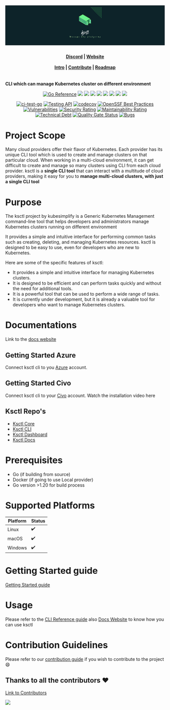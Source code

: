 # ![CoverPage Social Media](./img/ksctl-cover.png)

<h4 align="center">
    <a href="https://discord.com/invite/kubesimplify">Discord</a> |
    <a href="https://kubesimplify.github.io/ksctl/">Website</a><br/><br/>
    <a href="https://kubesimplify.github.io/ksctl/docs/intro">Intro</a> |
    <a href="https://kubesimplify.github.io/ksctl/docs/contributions">Contribute</a> |
    <a href="https://kubesimplify.github.io/ksctl/docs/roadmap">Roadmap</a><br/><br/>
</h4>

**CLI which can manage Kubernetes cluster on different environment**

<div align="center">
    <a href="https://pkg.go.dev/github.com/kubesimplify/ksctl"><img src="https://pkg.go.dev/badge/github.com/kubesimplify/ksctl.svg" alt="Go Reference"></a>
   <img src="https://img.shields.io/github/issues/kubesimplify/ksctl?style=for-the-badge" />
   <img src="https://img.shields.io/github/issues-pr/kubesimplify/ksctl?style=for-the-badge" />
   <img src="https://img.shields.io/github/issues-pr-closed-raw/kubesimplify/ksctl?style=for-the-badge" />
   <img src="https://img.shields.io/github/license/kubesimplify/ksctl?style=for-the-badge" />
   <img src="https://img.shields.io/github/forks/kubesimplify/ksctl?style=for-the-badge" />
   <img src="https://img.shields.io/github/stars/kubesimplify/ksctl?style=for-the-badge" />
   <img src="https://img.shields.io/github/contributors/kubesimplify/ksctl?style=for-the-badge" />
   <img src="https://img.shields.io/github/last-commit/kubesimplify/ksctl?style=for-the-badge" />
   <br>

   [![ci-test-go](https://github.com/kubesimplify/ksctl/actions/workflows/go-fmt.yaml/badge.svg)](https://github.com/kubesimplify/ksctl/actions/workflows/go-fmt.yaml)
  [![Testing API](https://github.com/kubesimplify/ksctl/actions/workflows/testingAPI.yaml/badge.svg)](https://github.com/kubesimplify/ksctl/actions/workflows/testingAPI.yaml)
  [![codecov](https://codecov.io/gh/kubesimplify/ksctl/branch/main/graph/badge.svg?token=QM61IOCPKC)](https://codecov.io/gh/kubesimplify/ksctl)
  [![OpenSSF Best Practices](https://bestpractices.coreinfrastructure.org/projects/7469/badge)](https://bestpractices.coreinfrastructure.org/projects/7469)
  [![Vulnerabilities](https://sonarcloud.io/api/project_badges/measure?project=kubesimplify_ksctl&metric=vulnerabilities)](https://sonarcloud.io/summary/new_code?id=kubesimplify_ksctl)
  [![Security Rating](https://sonarcloud.io/api/project_badges/measure?project=kubesimplify_ksctl&metric=security_rating)](https://sonarcloud.io/summary/new_code?id=kubesimplify_ksctl)
  [![Maintainability Rating](https://sonarcloud.io/api/project_badges/measure?project=kubesimplify_ksctl&metric=sqale_rating)](https://sonarcloud.io/summary/new_code?id=kubesimplify_ksctl)
  [![Technical Debt](https://sonarcloud.io/api/project_badges/measure?project=kubesimplify_ksctl&metric=sqale_index)](https://sonarcloud.io/summary/new_code?id=kubesimplify_ksctl)
  [![Quality Gate Status](https://sonarcloud.io/api/project_badges/measure?project=kubesimplify_ksctl&metric=alert_status)](https://sonarcloud.io/summary/new_code?id=kubesimplify_ksctl)
  [![Bugs](https://sonarcloud.io/api/project_badges/measure?project=kubesimplify_ksctl&metric=bugs)](https://sonarcloud.io/summary/new_code?id=kubesimplify_ksctl)

</div>




# Project Scope

Many cloud providers offer their flavor of Kubernetes. Each provider has its unique CLI tool which is used to create and manage clusters on that particular cloud. When working in a multi-cloud environment, it can get difficult to create and manage so many clusters using CLI from each cloud provider. ksctl is a **single CLI tool** that can interact with a multitude of cloud providers, making it easy for you to **manage multi-cloud clusters, with just a single CLI tool**

# Purpose

The ksctl project by kubesimplify is a Generic Kubernetes Management command-line tool that helps developers and administrators manage Kubernetes clusters running on different environment

It provides a simple and intuitive interface for performing common tasks such as creating, deleting, and managing Kubernetes resources. ksctl is designed to be easy to use, even for developers who are new to Kubernetes.

Here are some of the specific features of ksctl:

- It provides a simple and intuitive interface for managing Kubernetes clusters.
- It is designed to be efficient and can perform tasks quickly and without the need for additional tools.
- It is a powerful tool that can be used to perform a wide range of tasks.
- It is currently under development, but it is already a valuable tool for developers who want to manage Kubernetes clusters.

# Documentations

Link to the [docs website](https://kubesimplify.github.io/ksctl/)

## Getting Started Azure
Connect ksctl cli to you [Azure](https://kubesimplify.github.io/ksctl/docs/providers/azure) account.

## Getting Started Civo
Connect ksctl cli to your [Civo](https://kubesimplify.github.io/ksctl/docs/providers/civo) account. Watch the installation video here

## Ksctl Repo's
- [Ksctl Core](https://github.com/kubesimplify/ksctl)
- [Ksctl CLI](https://github.com/kubesimplify/ksctl-cli)
- [Ksctl Dashboard](https://github.com/kubesimplify/ksctl-dashboard)
- [Ksctl Docs](https://github.com/kubesimplify/ksctl-docs)

# Prerequisites

- Go (if building from source)
- Docker (if going to use Local provider)
- Go version >1.20 for build process

# Supported Platforms

Platform | Status
--|--
Linux | :heavy_check_mark:
macOS | :heavy_check_mark:
Windows | :heavy_check_mark:

# Getting Started guide

[Getting Started guide](https://kubesimplify.github.io/ksctl/docs/category/getting-started)

# Usage

Please refer to the [CLI Reference guide](https://kubesimplify.github.io/ksctl/docs/cli/CLI%20command%20reference) also [Docs Website](https://kubesimplify.github.io/ksctl) to know how you can use ksctl

# Contribution Guidelines
Please refer to our [contribution guide](CONTRIBUTING.md) if you wish to contribute to the project :smile:

## Thanks to all the contributors ❤️
[Link to Contributors](https://github.com/kubesimplify/ksctl/graphs/contributors)

<a href="https://github.com/kubesimplify/ksctl/graphs/contributors">
  <img src="https://contrib.rocks/image?repo=kubesimplify/ksctl" />
</a>
